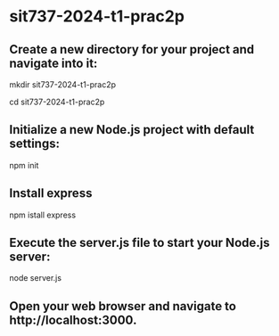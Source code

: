 # sit737-2024-t1-prac2p

## Create a new directory for your project and navigate into it:
mkdir sit737-2024-t1-prac2p

cd sit737-2024-t1-prac2p

## Initialize a new Node.js project with default settings:
npm init

## Install express
npm istall express

## Execute the server.js file to start your Node.js server:
node server.js

## Open your web browser and navigate to http://localhost:3000.